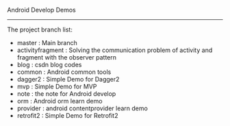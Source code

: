 Android Develop Demos

-----

The project branch list:

* master : Main branch
* activityfragment : Solving the communication problem of activity and fragment with the observer pattern
* blog : csdn blog codes
* common : Android common tools
* dagger2 : Simple Demo for  Dagger2
* mvp : Simple Demo for  MVP
* note : the note for Android develop
* orm : Android orm learn demo
* provider : android contentprovider learn demo
* retrofit2 : Simple Demo for Retrofit2

